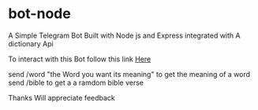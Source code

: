 # bot-node
A Simple Telegram Bot Built with Node js and Express integrated with A dictionary Api

To interact with this Bot follow this link
<a href="https://t.me/Chuksonubot">Here</a>

send /word "the Word you want its meaning" to get the meaning of a word
send /bible to get a a ramdom bible verse

Thanks Will appreciate feedback
